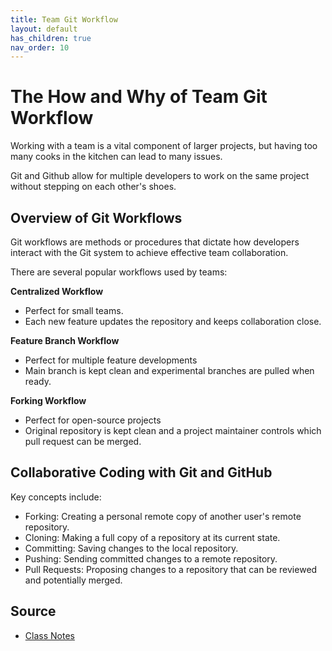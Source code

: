 ```yaml
---
title: Team Git Workflow
layout: default
has_children: true
nav_order: 10
---
```


# The How and Why of Team Git Workflow

Working with a team is a vital component of larger projects, but having too many cooks in the kitchen can lead to many issues.

Git and Github allow for multiple developers to work on the same project without stepping on each other's shoes.

## Overview of Git Workflows

Git workflows are methods or procedures that dictate how developers interact with the Git system to achieve effective team collaboration.

There are several popular workflows used by teams:

**Centralized Workflow**
- Perfect for small teams.
- Each new feature updates the repository and keeps collaboration close.

**Feature Branch Workflow**
- Perfect for multiple feature developments
- Main branch is kept clean and experimental branches are pulled when ready.

**Forking Workflow**
- Perfect for open-source projects
- Original repository is kept clean and a project maintainer controls which pull request can be merged.

## Collaborative Coding with Git and GitHub

Key concepts include:

- Forking: Creating a personal remote copy of another user's remote repository.
- Cloning: Making a full copy of a repository at its current state.
- Committing: Saving changes to the local repository.
- Pushing: Sending committed changes to a remote repository.
- Pull Requests: Proposing changes to a repository that can be reviewed and potentially merged.

## Source

- [Class Notes](https://stungeye.github.io/Software-Development-And-Documentation-1/03-git-team-collaboration/index.html)

